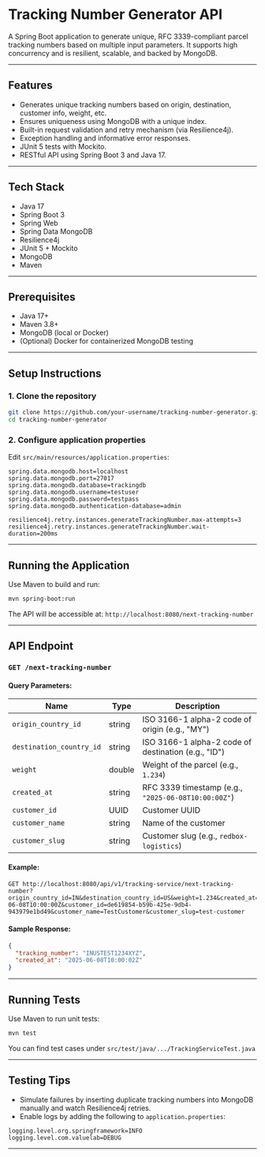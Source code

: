 # Tracking Number Generator API

A Spring Boot application to generate unique, RFC 3339-compliant parcel tracking numbers based on multiple input parameters. It supports high concurrency and is resilient, scalable, and backed by MongoDB.

---

## Features

- Generates unique tracking numbers based on origin, destination, customer info, weight, etc.
- Ensures uniqueness using MongoDB with a unique index.
- Built-in request validation and retry mechanism (via Resilience4j).
- Exception handling and informative error responses.
- JUnit 5 tests with Mockito.
- RESTful API using Spring Boot 3 and Java 17.

---

## Tech Stack

- Java 17
- Spring Boot 3
- Spring Web
- Spring Data MongoDB
- Resilience4j
- JUnit 5 + Mockito
- MongoDB
- Maven

---

## Prerequisites

- Java 17+
- Maven 3.8+
- MongoDB (local or Docker)
- (Optional) Docker for containerized MongoDB testing

---

## Setup Instructions

### 1. Clone the repository

```bash
git clone https://github.com/your-username/tracking-number-generator.git
cd tracking-number-generator
```

### 2. Configure application properties

Edit `src/main/resources/application.properties`:

```properties
spring.data.mongodb.host=localhost
spring.data.mongodb.port=27017
spring.data.mongodb.database=trackingdb
spring.data.mongodb.username=testuser
spring.data.mongodb.password=testpass
spring.data.mongodb.authentication-database=admin

resilience4j.retry.instances.generateTrackingNumber.max-attempts=3
resilience4j.retry.instances.generateTrackingNumber.wait-duration=200ms
```

---

## Running the Application

Use Maven to build and run:

```bash
mvn spring-boot:run
```

The API will be accessible at: `http://localhost:8080/next-tracking-number`

---

## API Endpoint

### `GET /next-tracking-number`

#### Query Parameters:

| Name                 | Type   | Description |
|----------------------|--------|-------------|
| `origin_country_id`      | string | ISO 3166-1 alpha-2 code of origin (e.g., "MY") |
| `destination_country_id` | string | ISO 3166-1 alpha-2 code of destination (e.g., "ID") |
| `weight`                 | double | Weight of the parcel (e.g., `1.234`) |
| `created_at`             | string | RFC 3339 timestamp (e.g., `"2025-06-08T10:00:00Z"`) |
| `customer_id`            | UUID   | Customer UUID |
| `customer_name`          | string | Name of the customer |
| `customer_slug`          | string | Customer slug (e.g., `redbox-logistics`) |

#### Example:

```http
GET http://localhost:8080/api/v1/tracking-service/next-tracking-number?origin_country_id=IN&destination_country_id=US&weight=1.234&created_at=2025-06-08T10:00:00Z&customer_id=de619854-b59b-425e-9db4-943979e1bd49&customer_name=TestCustomer&customer_slug=test-customer
```

#### Sample Response:

```json
{
  "tracking_number": "INUSTEST1234XYZ",
  "created_at": "2025-06-08T10:00:02Z"
}
```

---

## Running Tests

Use Maven to run unit tests:

```bash
mvn test
```

You can find test cases under `src/test/java/.../TrackingServiceTest.java`

---

## Testing Tips

- Simulate failures by inserting duplicate tracking numbers into MongoDB manually and watch Resilience4j retries.
- Enable logs by adding the following to `application.properties`:

```properties
logging.level.org.springframework=INFO
logging.level.com.valuelab=DEBUG
```

---
